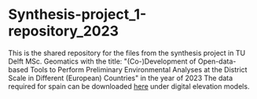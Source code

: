 # Synthesis-project_1-repository_2023
This is the shared repository for the files from the synthesis project in TU Delft MSc. Geomatics with the title: "(Co-)Development of Open-data-based Tools  to Perform Preliminary Environmental Analyses  at the District Scale in Different (European) Countries" in the year of 2023
The data required for spain can be downloaded [here](http://centrodedescargas.cnig.es/CentroDescargas/locale?request_locale=en) under digital elevation models.
